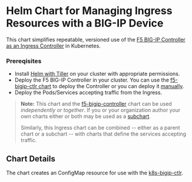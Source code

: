 # Helm Chart for Managing Ingress Resources with a BIG-IP Device

This chart simplifies repeatable, versioned use of the [F5 BIG-IP Controller as an Ingress Controller](http://clouddocs.f5.com/containers/latest/kubernetes/kctlr-k8s-ingress-ctlr.html) in Kubernetes.

### Prereqisites

- Install [Helm with Tiller](https://docs.helm.sh/using_helm/#installing-helm) on your cluster with appropriate permissions.
- Deploy the F5 BIG-IP Controller in your cluster. You can use the [f5-bigip-ctlr chart](https://github.com/F5Networks/charts/tree/master/src/stable/f5-bigip-ctlr) to deploy the Controller or you can deploy it [manually](http://clouddocs.f5.com/containers/latest/kubernetes/kctlr-app-install.html).
- Deploy the Pods/Services accepting traffic from the Ingress.

> **Note:** This chart and the [f5-bigip-controller](https://github.com/recursivelycurious/charts/tree/wip/src/stable/f5-bigip-ctlr) chart can be used *independently or together*.
> If you or your organization author your own charts either or both may be used as a [subchart](https://docs.helm.sh/chart_template_guide/#creating-a-subchart).
>
> Similarly, this Ingress chart can be combined -- either as a parent chart or a subchart -- with charts that define the services accepting traffic.

## Chart Details

The chart creates an ConfigMap resource for use with the [k8s-bigip-ctlr](http://clouddocs.f5.com/containers/latest/kubernetes/index.html).
